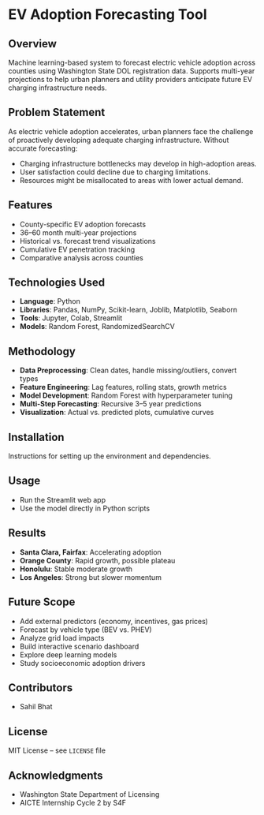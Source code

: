 # EV Adoption Forecasting Tool

## Overview
Machine learning-based system to forecast electric vehicle adoption across counties using Washington State DOL registration data. Supports multi-year projections to help urban planners and utility providers anticipate future EV charging infrastructure needs.

## Problem Statement
As electric vehicle adoption accelerates, urban planners face the challenge of proactively developing adequate charging infrastructure. Without accurate forecasting: 
- Charging infrastructure bottlenecks may develop in high-adoption areas.
-  User satisfaction could decline due to charging limitations.
-  Resources might be misallocated to areas with lower actual demand.

## Features
- County-specific EV adoption forecasts  
- 36–60 month multi-year projections  
- Historical vs. forecast trend visualizations  
- Cumulative EV penetration tracking  
- Comparative analysis across counties  

## Technologies Used
- **Language**: Python  
- **Libraries**: Pandas, NumPy, Scikit-learn, Joblib, Matplotlib, Seaborn  
- **Tools**: Jupyter, Colab, Streamlit  
- **Models**: Random Forest, RandomizedSearchCV  

## Methodology
- **Data Preprocessing**: Clean dates, handle missing/outliers, convert types  
- **Feature Engineering**: Lag features, rolling stats, growth metrics  
- **Model Development**: Random Forest with hyperparameter tuning  
- **Multi-Step Forecasting**: Recursive 3–5 year predictions  
- **Visualization**: Actual vs. predicted plots, cumulative curves  

## Installation
Instructions for setting up the environment and dependencies.

## Usage
- Run the Streamlit web app  
- Use the model directly in Python scripts  

## Results
- **Santa Clara, Fairfax**: Accelerating adoption  
- **Orange County**: Rapid growth, possible plateau  
- **Honolulu**: Stable moderate growth  
- **Los Angeles**: Strong but slower momentum  

## Future Scope
- Add external predictors (economy, incentives, gas prices)  
- Forecast by vehicle type (BEV vs. PHEV)  
- Analyze grid load impacts  
- Build interactive scenario dashboard  
- Explore deep learning models  
- Study socioeconomic adoption drivers  

## Contributors
- Sahil Bhat

## License
MIT License – see `LICENSE` file

## Acknowledgments
- Washington State Department of Licensing  
- AICTE Internship Cycle 2 by S4F

